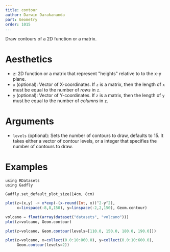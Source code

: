 ```yaml
---
title: contour
author: Darwin Darakananda
part: Geometry
order: 1015
...
```


Draw contours of a 2D function or a matrix.

# Aesthetics

  * `z`: 2D function or a matrix that represent "heights" relative to
    to the x-y plane.
  * `x` (optional): Vector of X-coordinates.  If `z` is a matrix, then
    the length of `x` must be equal to the number of *rows* in `z`.
  * `y` (optional): Vector of Y-coordinates.  If `z` is a matrix, then
    the length of `y` must be equal to the number of *columns* in `z`.

# Arguments
  * `levels` (optional): Sets the number of contours to draw, defaults
    to 15.  It takes either a vector of contour levels, or a integer
    that specifies the number of contours to draw.

# Examples

```{.julia hide="true" results="none"}
using RDatasets
using Gadfly

Gadfly.set_default_plot_size(14cm, 8cm)
```

```julia
plot(z=(x,y) -> x*exp(-(x-round(Int, x))^2-y^2),
     x=linspace(-8,8,150), y=linspace(-2,2,150), Geom.contour)
```

```julia
volcano = float(array(dataset("datasets", "volcano")))
plot(z=volcano, Geom.contour)
```

```julia
plot(z=volcano, Geom.contour(levels=[110.0, 150.0, 180.0, 190.0]))
```

```julia
plot(z=volcano, x=collect(0.0:10:860.0), y=collect(0.0:10:600.0),
     Geom.contour(levels=2))
```

